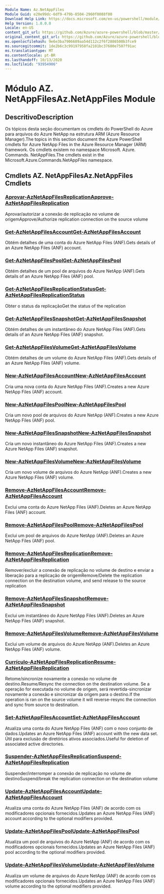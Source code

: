 ```yaml
---
Module Name: Az.NetAppFiles
Module Guid: e20e99dc-6df9-479b-8504-2960f0088f00
Download Help Link: https://docs.microsoft.com/en-us/powershell/module/az.netappfiles
Help Version: 1.0.0.0
Locale: en-US
content_git_url: https://github.com/Azure/azure-powershell/blob/master/src/NetAppFiles/NetAppFiles/help/Az.NetAppFiles.md
original_content_git_url: https://github.com/Azure/azure-powershell/blob/master/src/NetAppFiles/NetAppFiles/help/Az.NetAppFiles.md
ms.openlocfilehash: 9e6e3ba7906689aa54d112c2f6f2886500b3fce9
ms.sourcegitcommit: 1de2b6c3c99197958fa2101bc37680e7507f91ac
ms.translationtype: MT
ms.contentlocale: pt-BR
ms.lasthandoff: 10/13/2020
ms.locfileid: "93954906"
---
```

# <span data-ttu-id="fe547-101">Módulo AZ. NetAppFiles</span><span class="sxs-lookup"><span data-stu-id="fe547-101">Az.NetAppFiles Module</span></span>
## <span data-ttu-id="fe547-102">Descritivo</span><span class="sxs-lookup"><span data-stu-id="fe547-102">Description</span></span>
<span data-ttu-id="fe547-103">Os tópicos desta seção documentam os cmdlets do PowerShell do Azure para arquivos do Azure NetApp na estrutura ARM (Azure Resource Manager).</span><span class="sxs-lookup"><span data-stu-id="fe547-103">The topics in this section document the Azure PowerShell cmdlets for Azure NetApp Files in the Azure Resource Manager (ARM) framework.</span></span> <span data-ttu-id="fe547-104">Os cmdlets existem no namespace Microsoft. Azure. Commands. NetAppFiles.</span><span class="sxs-lookup"><span data-stu-id="fe547-104">The cmdlets exist in the Microsoft.Azure.Commands.NetAppFiles namespace.</span></span>

## <span data-ttu-id="fe547-105">Cmdlets AZ. NetAppFiles</span><span class="sxs-lookup"><span data-stu-id="fe547-105">Az.NetAppFiles Cmdlets</span></span>
### [<span data-ttu-id="fe547-106">Aprovar-AzNetAppFilesReplication</span><span class="sxs-lookup"><span data-stu-id="fe547-106">Approve-AzNetAppFilesReplication</span></span>](Approve-AzNetAppFilesReplication.md)
<span data-ttu-id="fe547-107">Aprovar/autorizar a conexão de replicação no volume de origem</span><span class="sxs-lookup"><span data-stu-id="fe547-107">Approve/Authorize replication connection on the source volume</span></span>

### [<span data-ttu-id="fe547-108">Get-AzNetAppFilesAccount</span><span class="sxs-lookup"><span data-stu-id="fe547-108">Get-AzNetAppFilesAccount</span></span>](Get-AzNetAppFilesAccount.md)
<span data-ttu-id="fe547-109">Obtém detalhes de uma conta do Azure NetApp Files (ANF).</span><span class="sxs-lookup"><span data-stu-id="fe547-109">Gets details of an Azure NetApp Files (ANF) account.</span></span>

### [<span data-ttu-id="fe547-110">Get-AzNetAppFilesPool</span><span class="sxs-lookup"><span data-stu-id="fe547-110">Get-AzNetAppFilesPool</span></span>](Get-AzNetAppFilesPool.md)
<span data-ttu-id="fe547-111">Obtém detalhes de um pool de arquivos do Azure NetApp (ANF).</span><span class="sxs-lookup"><span data-stu-id="fe547-111">Gets details of an Azure NetApp Files (ANF) pool.</span></span>

### [<span data-ttu-id="fe547-112">Get-AzNetAppFilesReplicationStatus</span><span class="sxs-lookup"><span data-stu-id="fe547-112">Get-AzNetAppFilesReplicationStatus</span></span>](Get-AzNetAppFilesReplicationStatus.md)
<span data-ttu-id="fe547-113">Obter o status da replicação</span><span class="sxs-lookup"><span data-stu-id="fe547-113">Get the status of the replication</span></span>

### [<span data-ttu-id="fe547-114">Get-AzNetAppFilesSnapshot</span><span class="sxs-lookup"><span data-stu-id="fe547-114">Get-AzNetAppFilesSnapshot</span></span>](Get-AzNetAppFilesSnapshot.md)
<span data-ttu-id="fe547-115">Obtém detalhes de um instantâneo do Azure NetApp Files (ANF).</span><span class="sxs-lookup"><span data-stu-id="fe547-115">Gets details of an Azure NetApp Files (ANF) snapshot.</span></span>

### [<span data-ttu-id="fe547-116">Get-AzNetAppFilesVolume</span><span class="sxs-lookup"><span data-stu-id="fe547-116">Get-AzNetAppFilesVolume</span></span>](Get-AzNetAppFilesVolume.md)
<span data-ttu-id="fe547-117">Obtém detalhes de um volume do Azure NetApp Files (ANF).</span><span class="sxs-lookup"><span data-stu-id="fe547-117">Gets details of an Azure NetApp Files (ANF) volume.</span></span>

### [<span data-ttu-id="fe547-118">New-AzNetAppFilesAccount</span><span class="sxs-lookup"><span data-stu-id="fe547-118">New-AzNetAppFilesAccount</span></span>](New-AzNetAppFilesAccount.md)
<span data-ttu-id="fe547-119">Cria uma nova conta do Azure NetApp Files (ANF).</span><span class="sxs-lookup"><span data-stu-id="fe547-119">Creates a new Azure NetApp Files (ANF) account.</span></span>

### [<span data-ttu-id="fe547-120">New-AzNetAppFilesPool</span><span class="sxs-lookup"><span data-stu-id="fe547-120">New-AzNetAppFilesPool</span></span>](New-AzNetAppFilesPool.md)
<span data-ttu-id="fe547-121">Cria um novo pool de arquivos do Azure NetApp (ANF).</span><span class="sxs-lookup"><span data-stu-id="fe547-121">Creates a new Azure NetApp Files (ANF) pool.</span></span>

### [<span data-ttu-id="fe547-122">New-AzNetAppFilesSnapshot</span><span class="sxs-lookup"><span data-stu-id="fe547-122">New-AzNetAppFilesSnapshot</span></span>](New-AzNetAppFilesSnapshot.md)
<span data-ttu-id="fe547-123">Cria um novo instantâneo do Azure NetApp Files (ANF).</span><span class="sxs-lookup"><span data-stu-id="fe547-123">Creates a new Azure NetApp Files (ANF) snapshot.</span></span>

### [<span data-ttu-id="fe547-124">New-AzNetAppFilesVolume</span><span class="sxs-lookup"><span data-stu-id="fe547-124">New-AzNetAppFilesVolume</span></span>](New-AzNetAppFilesVolume.md)
<span data-ttu-id="fe547-125">Cria um novo volume de arquivos do Azure NetApp (ANF).</span><span class="sxs-lookup"><span data-stu-id="fe547-125">Creates a new Azure NetApp Files (ANF) volume.</span></span>

### [<span data-ttu-id="fe547-126">Remove-AzNetAppFilesAccount</span><span class="sxs-lookup"><span data-stu-id="fe547-126">Remove-AzNetAppFilesAccount</span></span>](Remove-AzNetAppFilesAccount.md)
<span data-ttu-id="fe547-127">Exclui uma conta do Azure NetApp Files (ANF).</span><span class="sxs-lookup"><span data-stu-id="fe547-127">Deletes an Azure NetApp Files (ANF) account.</span></span>

### [<span data-ttu-id="fe547-128">Remove-AzNetAppFilesPool</span><span class="sxs-lookup"><span data-stu-id="fe547-128">Remove-AzNetAppFilesPool</span></span>](Remove-AzNetAppFilesPool.md)
<span data-ttu-id="fe547-129">Exclui um pool de arquivos do Azure NetApp (ANF).</span><span class="sxs-lookup"><span data-stu-id="fe547-129">Deletes an Azure NetApp Files (ANF) pool.</span></span>

### [<span data-ttu-id="fe547-130">Remove-AzNetAppFilesReplication</span><span class="sxs-lookup"><span data-stu-id="fe547-130">Remove-AzNetAppFilesReplication</span></span>](Remove-AzNetAppFilesReplication.md)
<span data-ttu-id="fe547-131">Remover/excluir a conexão de replicação no volume de destino e enviar a liberação para a replicação de origem</span><span class="sxs-lookup"><span data-stu-id="fe547-131">Remove/Delete the replication connection on the destination volume, and send release to the source replication</span></span>

### [<span data-ttu-id="fe547-132">Remove-AzNetAppFilesSnapshot</span><span class="sxs-lookup"><span data-stu-id="fe547-132">Remove-AzNetAppFilesSnapshot</span></span>](Remove-AzNetAppFilesSnapshot.md)
<span data-ttu-id="fe547-133">Exclui um instantâneo do Azure NetApp Files (ANF).</span><span class="sxs-lookup"><span data-stu-id="fe547-133">Deletes an Azure NetApp Files (ANF) snapshot.</span></span>

### [<span data-ttu-id="fe547-134">Remove-AzNetAppFilesVolume</span><span class="sxs-lookup"><span data-stu-id="fe547-134">Remove-AzNetAppFilesVolume</span></span>](Remove-AzNetAppFilesVolume.md)
<span data-ttu-id="fe547-135">Exclui um volume de arquivos do Azure NetApp (ANF).</span><span class="sxs-lookup"><span data-stu-id="fe547-135">Deletes an Azure NetApp Files (ANF) volume.</span></span>

### [<span data-ttu-id="fe547-136">Currículo-AzNetAppFilesReplication</span><span class="sxs-lookup"><span data-stu-id="fe547-136">Resume-AzNetAppFilesReplication</span></span>](Resume-AzNetAppFilesReplication.md)
<span data-ttu-id="fe547-137">Retome/sincronize novamente a conexão no volume de destino.</span><span class="sxs-lookup"><span data-stu-id="fe547-137">Resume/Resync the connection on the destination volume.</span></span> <span data-ttu-id="fe547-138">Se a operação for executada no volume de origem, será revertida-sincronizar novamente a conexão e sincronizar da origem para o destino.</span><span class="sxs-lookup"><span data-stu-id="fe547-138">If the operation is ran on the source volume it will reverse-resync the connection and sync from source to destination.</span></span>

### [<span data-ttu-id="fe547-139">Set-AzNetAppFilesAccount</span><span class="sxs-lookup"><span data-stu-id="fe547-139">Set-AzNetAppFilesAccount</span></span>](Set-AzNetAppFilesAccount.md)
<span data-ttu-id="fe547-140">Atualiza uma conta do Azure NetApp Files (ANF) com o novo conjunto de dados.</span><span class="sxs-lookup"><span data-stu-id="fe547-140">Updates an Azure NetApp Files (ANF) account with the new data set.</span></span> <span data-ttu-id="fe547-141">Útil para exclusão de diretórios ativos associados.</span><span class="sxs-lookup"><span data-stu-id="fe547-141">Useful for deletion of associated active directories.</span></span>

### [<span data-ttu-id="fe547-142">Suspender-AzNetAppFilesReplication</span><span class="sxs-lookup"><span data-stu-id="fe547-142">Suspend-AzNetAppFilesReplication</span></span>](Suspend-AzNetAppFilesReplication.md)
<span data-ttu-id="fe547-143">Suspender/interromper a conexão de replicação no volume de destino</span><span class="sxs-lookup"><span data-stu-id="fe547-143">Suspend/break the replication connection on the destination volume</span></span>

### [<span data-ttu-id="fe547-144">Update-AzNetAppFilesAccount</span><span class="sxs-lookup"><span data-stu-id="fe547-144">Update-AzNetAppFilesAccount</span></span>](Update-AzNetAppFilesAccount.md)
<span data-ttu-id="fe547-145">Atualiza uma conta do Azure NetApp Files (ANF) de acordo com os modificadores opcionais fornecidos.</span><span class="sxs-lookup"><span data-stu-id="fe547-145">Updates an Azure NetApp Files (ANF) account according to the optional modifiers provided.</span></span>

### [<span data-ttu-id="fe547-146">Update-AzNetAppFilesPool</span><span class="sxs-lookup"><span data-stu-id="fe547-146">Update-AzNetAppFilesPool</span></span>](Update-AzNetAppFilesPool.md)
<span data-ttu-id="fe547-147">Atualiza um pool de arquivos do Azure NetApp (ANF) de acordo com os modificadores opcionais fornecidos.</span><span class="sxs-lookup"><span data-stu-id="fe547-147">Updates an Azure NetApp Files (ANF) pool according to the optional modifiers provided.</span></span>

### [<span data-ttu-id="fe547-148">Update-AzNetAppFilesVolume</span><span class="sxs-lookup"><span data-stu-id="fe547-148">Update-AzNetAppFilesVolume</span></span>](Update-AzNetAppFilesVolume.md)
<span data-ttu-id="fe547-149">Atualiza um volume de arquivos do Azure NetApp (ANF) de acordo com os modificadores opcionais fornecidos.</span><span class="sxs-lookup"><span data-stu-id="fe547-149">Updates an Azure NetApp Files (ANF) volume according to the optional modifiers provided.</span></span>

